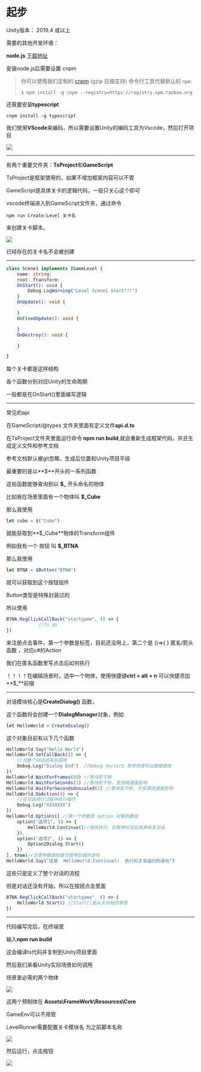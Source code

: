 # 起步

Unity版本： 2019.4 或以上


需要的其他开发环境：

**node.js** [下载地址](http://nodejs.cn/download/)

安装node.js后需要设置  cnpm  

> 你可以使用我们定制的 [cnpm](https://github.com/cnpm/cnpm) (gzip 压缩支持) 命令行工具代替默认的 `npm`:
>
> ```
> $ npm install -g cnpm --registry=https://registry.npm.taobao.org
> ```

还需要安装**typescript**

```
cnpm install -g typescript
```

我们使用**VScode**来编码，所以需要设置Unity的编码工具为Vscode，然后打开项目

![](./Guide/open.png)



---

有两个重要文件夹：**TsProject**和**GameScript**

TsProject是框架使用的，如果不增加框架内容可以不管

GameScript是具体关卡的逻辑代码，一般只关心这个即可



vscode终端进入到GameScript文件夹，通过命令

```shell
npm run Create:Level 关卡名
```

来创建关卡脚本。

![](./Guide/newlevel.png)

已经存在的关卡名不会被创建

---

```typescript
class Scene1 implements IGameLevel {
    name: string;
    root: Transform;
    OnStart(): void {
        Debug.LogWarning("Level Scene1 Start!!!")
    }
    OnUpdate(): void {

    }
    OnFixedUpdate(): void {

    }
    OnDestroy(): void {

    }

}
```

每个关卡都是这样结构

各个函数分别对应Unity的生命周期

一般都是在OnStart()里面编写逻辑

---

常见的api

在GameScript/@types 文件夹里面有定义文件**api.d.ts**

在TsProject文件夹里面运行命令  **npm run build**,就会重新生成框架代码，并且生成定义文件和参考文档

参考文档默认被git忽略，生成后位置和Unity项目平级

最重要的是以**$**开头的一系列函数

这些函数能够查询到以   **$_**   开头命名的物体

比如我在场景里面有一个物体叫  **$_Cube**

那么我使用 

```typescript
let cube = $("Cube")  
```

就能获取到**$_Cube**物体的Transform组件

例如我有一个 按钮 叫 **$_BTNA**

那么我使用

```typescript
let BTNA = $Button("BTNA")  
```

就可以获取到这个按钮组件

Button类型是特殊封装过的

所以使用

```typescript
BTNA.RegClickCallBack("startgame", () => {
            //To do
})
```

来注册点击事件，第一个参数是标签，目前还没用上，第二个是  ()=>{ } 匿名/箭头函数 ，对应c#的Action

我们在匿名函数里写点击后如何执行



！！！！在编辑场景时，选中一个物体，使用快捷键**ctrl + alt + n**  可以快捷添加**$_**前缀

---

对话模块核心是**CreateDialog()** 函数，

这个函数将会创建一个**DialogManager**对象，例如

```typescript
let HelloWorld = CreateDialog()
```

这个对象目前有以下几个函数

```typescript
HelloWorld.Say("Hello World")
HelloWorld.SetCallBack(() => {
    //当整个对话结束后调用
    Debug.Log("Dialog End")  //Debug Vector3 等常用类可以直接使用
})
HelloWorld.WaitForFrames(60) //等待若干帧
HelloWorld.WaitForSeconds(1) //等待若干秒，受游戏速度影响
HelloWorld.WaitForSecondsUnscaled(2) //等待若干秒，不受游戏速度影响
HelloWorld.DoAction(() => {
    //在对话进行过程中执行操作
    Debug.Log("XXXXXXX")
})
HelloWorld.Options([ //第一个参数是 option 对象的数组
    option("选项1", () => {
        HelloWorld.Continue()//继续执行，在暂停对话后用来恢复对话
    }),
    option("选项2", () => {
        Option2Dialog.Start()
    })
], true)//这里参数是指是否暂停后面的语句
HelloWorld.Say("这是  HelloWorld.Continue()  执行后才会运行的语句")
```

这些只是定义了整个对话的流程

但是对话还没有开始，所以在按钮点击里面

```typescript
BTNA.RegClickCallBack("startgame", () => {
    HelloWorld.Start() //Start()是从头开始的意思
})
```

---

代码编写完后，在终端里

输入**npm run build**

这会编译ts代码并复制到Unity项目里面

然后我们来看Unity实际场景如何调用

场景里必需的两个物体

![](./Guide/basic.png)

这两个预制体在 **Assets\FrameWork\Resources\Core**

GameEnv可以不用管

LevelRunner需要配置关卡模块名 为之前脚本名称

![](./Guide/levelconfig.png)

然后运行，点击按钮

![](./Guide/hello.png)

